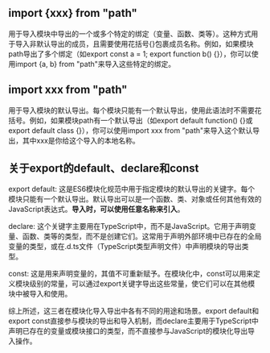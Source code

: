 ## import {xxx} from "path" 
用于导入模块中导出的一个或多个特定的绑定（变量、函数、类等）。这种方式用于导入非默认导出的成员，且需要使用花括号{}包裹成员名称。例如，如果模块path导出了多个绑定（如export const a = 1; export function b() {}），你可以使用import {a, b} from "path"来导入这些特定的绑定。

## import xxx from "path" 
用于导入模块的默认导出。每个模块只能有一个默认导出，使用此语法时不需要花括号。例如，如果模块path有一个默认导出（如export default function() {}或export default class {}），你可以使用import xxx from "path"来导入这个默认导出，其中xxx是你给这个导入的本地名称。

## 关于export的default、declare和const
export default: 这是ES6模块化规范中用于指定模块的默认导出的关键字。每个模块只能有一个默认导出。默认导出可以是一个函数、类、对象或任何其他有效的JavaScript表达式。**导入时，可以使用任意名称来引入**。

declare: 这个关键字主要用在TypeScript中，而不是JavaScript。它用于声明变量、函数、类等的类型，而不是创建它们。这常用于声明外部环境中已存在的全局变量的类型，或在.d.ts文件（TypeScript类型声明文件）中声明模块的导出类型。

const: 这是用来声明变量的，其值不可重新赋予。在模块化中，const可以用来定义模块级别的常量，可以通过export关键字导出这些常量，使它们可以在其他模块中被导入和使用。

综上所述，这三者在模块化导入导出中各有不同的用途和场景。export default和export const直接参与模块的导出和导入机制，而declare主要用于TypeScript中声明已存在的变量或模块接口的类型，而不直接参与JavaScript的模块化导出导入操作。